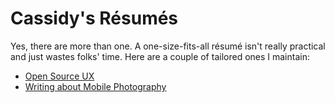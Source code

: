 # Cassidy's Résumés

Yes, there are more than one. A one-size-fits-all résumé isn't really practical and just wastes folks' time. Here are a couple of tailored ones I maintain:

- [Open Source UX](ux)
- [Writing about Mobile Photography](mobile-photography)
